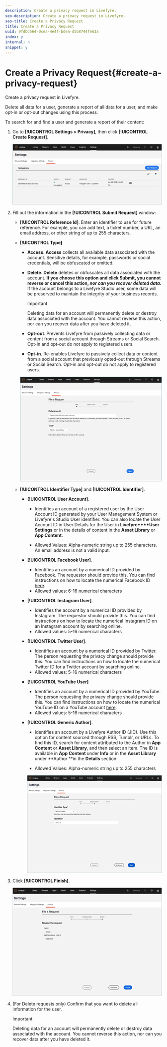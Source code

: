 ```yaml
---
description: Create a privacy request in Livefyre.
seo-description: Create a privacy request in Livefyre.
seo-title: Create a Privacy Request
title: Create a Privacy Request
uuid: 9fdbd564-0cea-4e4f-bdea-d5b8744fe63a
index: y
internal: n
snippet: y
---
```


# Create a Privacy Request{#create-a-privacy-request}

Create a privacy request in Livefyre.

Delete all data for a user, generate a report of all data for a user, and make opt-in or opt-out changes using this process.

To search for and find a user and generate a report of their content:

1. Go to **[!UICONTROL Settings > Privacy]**, then click **[!UICONTROL Create Request]**.

   ![](assets/privacypage1.png)

1. Fill out the information in the **[!UICONTROL Submit Request]** window:

    * **[!UICONTROL Reference Id]**. Enter an identifier to use for future reference. For example, you can add text, a ticket number, a URL, an email address, or other string of up to 255 characters.
    * **[!UICONTROL Type]**

        * **Access**. **Access** collects all available data associated with the account. Sensitive details, for example, passwords or social credentials, will be obfuscated or omitted.
        
        * **Delete**. **Delete** deletes or obfuscates all data associated with the account. **If you choose this option and click Submit, you cannot reverse or cancel this action, *nor can you recover deleted data.*** If the account belongs to a Livefyre Studio user, some data will be preserved to maintain the integrity of your business records.         
        
          >[!IMPORTANT]
          >
          >Deleting data for an account will permanently delete or destroy data associated with the account. You cannot reverse this action, nor can you recover data after you have deleted it.

        * **Opt-out**. Prevents Livefyre from passively collecting data or content from a social account through Streams or Social Search. Opt-in and opt-out do not apply to registered users. 
        * **Opt-in**. Re-enables Livefyre to passively collect data or content from a social account that previously opted-out through Streams or Social Search. Opt-in and opt-out do not apply to registered users.

      ![](assets/privacypage2.png)

    * **[!UICONTROL Identifier Type]** and **[!UICONTROL Identifier]**.

        * **[!UICONTROL User Account]**.

            * Identifies an account of a registered user by the User Account ID generated by your User Management System or Livefyre's Studio User identifier. You can also locate the User Account ID in User Details for the User in **Livefyre****User Settings** or in the details of content in the **Asset Library** or **App Content**. 
            
            * Allowed Values: Alpha-numeric string up to 255 characters. An email address is not a valid input.

        * **[!UICONTROL Facebook User]**.

            * Identifies an account by a numerical ID provided by Facebook. The requestor should provide this. You can find instructions on how to locate the numerical Facebook ID [here](https://www.facebook.com/help/1397933243846983?helpref=faq_content).
            * Allowed values: 6-16 numerical characters

        * **[!UICONTROL Instagram User]**.

            * Identifies the account by a numerical ID provided by Instagram. The requestor should provide this. You can find instructions on how to locate the numerical Instagram ID on an Instagram account by searching online. 
            * Allowed values: 5-16 numerical characters

        * **[!UICONTROL Twitter User]**.

            * Identifies an account by a numerical ID provided by Twitter. The person requesting the privacy change should provide this. You can find instructions on how to locate the numerical Twitter ID for a Twitter account by searching online.
            * Allowed values: 5-16 numerical characters

        * **[!UICONTROL YouTube User]**

            * Identifies an account by a numerical ID provided by YouTube. The person requesting the privacy change should provide this. You can find instructions on how to locate the numerical YouTube ID on a YouTube account [here](https://support.google.com/youtube/answer/3250431?hl=en).
            * Allowed values: 5-16 numerical characters

        * **[!UICONTROL Generic Author]**.

            * Identifies an account by a Livefyre Author ID (JID). Use this option for content sourced through RSS, Tumblr, or URLs. To find this ID, search for content attributed to the Author in **App Content** or **Asset Library**, and then select an item. The ID is available in **App Content** under **Info** or in the **Asset Library** under **Author **in the **Details** section
            
            * Allowed Values: Alpha-numeric string up to 255 characters

          ![](assets/privacypage3.png)

1. Click **[!UICONTROL Finish]**.

   ![](assets/privacypage4.png)

1. (For Delete requests only) Confirm that you want to delete all information for the user.

   >[!IMPORTANT]
   >
   >Deleting data for an account will permanently delete or destroy data associated with the account. You cannot reverse this action, nor can you recover data after you have deleted it.

